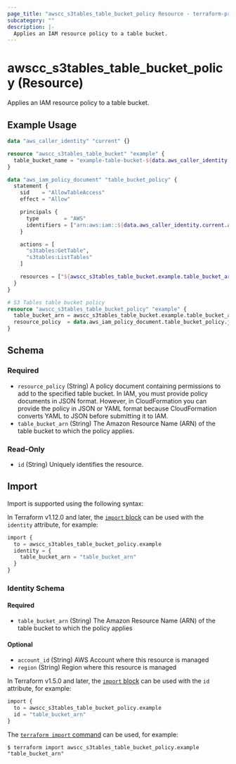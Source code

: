 ```yaml
---
page_title: "awscc_s3tables_table_bucket_policy Resource - terraform-provider-awscc"
subcategory: ""
description: |-
  Applies an IAM resource policy to a table bucket.
---
```


# awscc_s3tables_table_bucket_policy (Resource)

Applies an IAM resource policy to a table bucket.

## Example Usage

```terraform
data "aws_caller_identity" "current" {}

resource "awscc_s3tables_table_bucket" "example" {
  table_bucket_name = "example-table-bucket-${data.aws_caller_identity.current.account_id}"
}

data "aws_iam_policy_document" "table_bucket_policy" {
  statement {
    sid    = "AllowTableAccess"
    effect = "Allow"

    principals {
      type        = "AWS"
      identifiers = ["arn:aws:iam::${data.aws_caller_identity.current.account_id}:root"]
    }

    actions = [
      "s3tables:GetTable",
      "s3tables:ListTables"
    ]

    resources = ["${awscc_s3tables_table_bucket.example.table_bucket_arn}/*"]
  }
}

# S3 Tables table bucket policy
resource "awscc_s3tables_table_bucket_policy" "example" {
  table_bucket_arn = awscc_s3tables_table_bucket.example.table_bucket_arn
  resource_policy  = data.aws_iam_policy_document.table_bucket_policy.json
}
```

<!-- schema generated by tfplugindocs -->
## Schema

### Required

- `resource_policy` (String) A policy document containing permissions to add to the specified table bucket. In IAM, you must provide policy documents in JSON format. However, in CloudFormation you can provide the policy in JSON or YAML format because CloudFormation converts YAML to JSON before submitting it to IAM.
- `table_bucket_arn` (String) The Amazon Resource Name (ARN) of the table bucket to which the policy applies.

### Read-Only

- `id` (String) Uniquely identifies the resource.

## Import

Import is supported using the following syntax:

In Terraform v1.12.0 and later, the [`import` block](https://developer.hashicorp.com/terraform/language/import) can be used with the `identity` attribute, for example:

```terraform
import {
  to = awscc_s3tables_table_bucket_policy.example
  identity = {
    table_bucket_arn = "table_bucket_arn"
  }
}
```

<!-- schema generated by tfplugindocs -->
### Identity Schema

#### Required

- `table_bucket_arn` (String) The Amazon Resource Name (ARN) of the table bucket to which the policy applies

#### Optional

- `account_id` (String) AWS Account where this resource is managed
- `region` (String) Region where this resource is managed

In Terraform v1.5.0 and later, the [`import` block](https://developer.hashicorp.com/terraform/language/import) can be used with the `id` attribute, for example:

```terraform
import {
  to = awscc_s3tables_table_bucket_policy.example
  id = "table_bucket_arn"
}
```

The [`terraform import` command](https://developer.hashicorp.com/terraform/cli/commands/import) can be used, for example:

```shell
$ terraform import awscc_s3tables_table_bucket_policy.example "table_bucket_arn"
```
